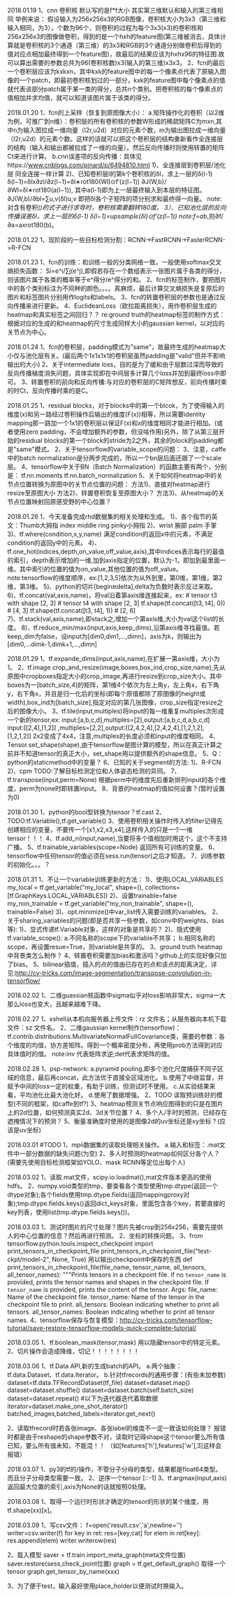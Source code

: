 2018.01.19
1、cnn  卷积核 默认写的是f*f大小 其实第三维默认和输入的第三维相同 举例来说：
假设输入为256x256x3的RGB图像，卷积核大小为3x3（第三维和输入相同，为3），个数为96个，则卷积的过程为每个3x3(x3)的卷积核和256x256x3的图像做卷积，得到的是一个hxh的feature图(第三维被消去，具体计算就是卷积核的3个通道（第三维）的3x3和RGB的3个通道分别做卷积后得到的值对应点相加最终得到一个feature图)，故最后的结果应该为hxhx96的特征图.故可以算出需要的参数总共为96(卷积核数)x3(输入的第三维)x3x3。
2、fcn的最后一个卷积层应该为kxkxn，其中kxk的feature图中的每一个像素点代表了原输入图像的一个patch，即最初卷积核划过的一部分，kxk的feature图中每个像素点的值就代表该部分patch属于某一类的得分，总共n个类别。把卷积核的每个像素点的值相加并求均值，就可以知道该图片属于该类的得分。

2018.01.20
1、fcn的上采样（恢复到原图像大小）：
    a.矩阵操作化的卷积（以2维为例，可推广到n维）：卷积层的所有卷积核的参数W形成的稀疏矩阵C为mxn,其中n为输入图拉成一维向量（l2r,u2d）对应的元素个数，m为输出图拉成一维向量（l2r,u2d）的元素个数。这样的话就可以把这个卷积层的结构重新看作全连接层的结构（输入和输出都被拉成了一维的向量）。然后反向传播时则使用转置的矩阵Ct来进行计算。
    b.cnn误差项的反向传播：具体见https://www.cnblogs.com/pinard/p/6494810.html
     1)、全连接层到卷积层/池化层
        同全连接一样计算
     2)、已知卷积层l的第k个卷积核的δl，求上一层的δ(l-1)
        δ(l−1)=δlx∂zl/∂z(l−1)=δl∗rot180(Wl)⊙f′(z(l−1))
        ∂J(W,b)/∂Wl=δl∗rot180(a(l−1)), 其中a(l-1)即为上一层最终输入到本层的特征图。
        ∂J(W,b)/∂bl=∑u,v(δl)u,v 即把δl各个子矩阵的项分别求和最终得一向量。
        note:对含有卷积(*)的式子进行求导时，卷积核需要翻转180度。
     3）、已知池化层的反向传播误差δl，求上一层的δ(l-1)
        δ(l−1)=upsample(δl)⊙f′(z(l−1))
        note:f=a*b,则∂f/∂a=axrot180(b)。

2018.01.22
1、现阶段的一些目标检测分割：RCNN->FastRCNN->FasterRCNN->R-FCN

2018.01.23
1、fcn的训练：和训练一般的分类网络一致，一般使用softmax交叉熵损失函数：
    Si=e^i/∑j(e^j),即假若存在一个数组表示一张图片属于各类的得分，则该图片属于各类的概率等于e^得分/e^得分的和。
2、fcn的标签制作，要把图片中的各个类别标注为不同种的颜色。。。。真麻烦，最后计算交叉熵损失是复原后的图片和标签图片分别用作logits和labels。
3、fcn的转置卷积层的参数也是通过反向传播来进行更新。
4、EuclideanLoss（欧拉距离损失），用作卷积层生成的heatmap和真实标签之间回归？？
    re:ground truth的heatmap标签的制作方式：根据对应的生成的和heatmap的尺寸生成同样大小的gaussian kernel，以对应的关节点为中心。

2018.01.24
1、fcn的卷积层，padding模式为"same"，故最终生成的heatmap大小仅与池化层有关。(最后两个1x1x1x1的卷积层虽然padding是"valid"但并不影响输出的大小)
2、关于intermediate loss，目的是为了缓和由于层数过深而导致的反向传播梯度消失问题，具体实现即在中间层多计算几个loss并加到最终loss中即可。
3、转置卷积的前向和反向传播:与对应的卷积层的C矩阵想反，前向传播时乘的时Ct，反向传播时乘的是C。


2018.01.25
1、residual blocks，对于blocks中的第一个blcok，为了使得输入的维度(x)和另一路经过卷积操作后输出的维度(F(x))相等，所以需要identity mapping那一路加一个1x1的卷积层以保证F(x)和x的维度相同才能进行相加。(或者使用zero padding，不会增加额外的参数，但没啥作用)另外，除了从第三层开始的residual blocks的第一个block的stride为2之外，其余的block的padding都是"same"模式。
2、关于tensorflow的variable_scope的问题：
3、注意，caffe中的batch normalization是分两步完成的，所以一个bn层后面还跟了一个scale层。
4、tensorflow中关于BN（Batch Normalization）的函数主要有两个，分别是：
tf.nn.moments
tf.nn.batch_normalization
5、关于如何将heatmap中的关节点位置转换为原图中的关节点位置的问题：
    方法1)、直接对heatmap进行resize至原图大小
    方法2)、转置卷积恢复至原图大小？
    方法3)、从heatmap的关节点位置映射回原感受野的中心位置？

2018.01.26
1、今天准备完成rhd数据集的相关处理和生成。
    1)、各个指节的英文：Thumb大拇指 index middle ring pinky小拇指
    2)、wrist 腕部 palm 手掌
    3)、tf.where(condition,x,y,name) 满足condition的返回x中的元素，不满足condition的返回y中的元素。
    4)、tf.one_hot(indices,depth,on\_value,off\_value,axis),其中indices表示每行的最值的索引，depth表示增加的一维,加到axis指定的位置，默认为-1，即加到最里面一维。其中索引的位置的值为on\_value,其他位置的值为off\_value。
    note:tensorflow的维度顺序，ex:[1,2,3,5]依次为从外到里，第0维，第1维，第2维，第3维。
    5)、python的切片[begin:end:delta],delta为负数时表示反过来取。
    6)、tf.concat(val,axis,name)，将val沿着第axis维连接起来，ex:
        # tensor t3 with shape [2, 3]
        # tensor t4 with shape [2, 3]
        tf.shape(tf.concat([t3, t4], 0))  # [4, 3]
        tf.shape(tf.concat([t3, t4], 1))  # [2, 6]  
    7)、tf.stack(val,axis,name),即stack之,增加一个第axis维,大小为val这个list的长度。
    8)、tf.reduce_min/max(input,axis,keep\_dims),沿第axis维寻找最值。若keep\_dim为false，设input为[dim0,dim1,...,dimn]，axis为k，则输出为[dim0,...dimk-1,dimk+1,...,dimn]

2018.01.29
1、tf.expande_dims(input,axis,name),在扩展一第axis维，大小为1。
2、tf.image.crop\_and\_resize(image,boxes,box\_ind,crop\_size,name),先从原图中cropboxes指定大小的crop\_image,再进行resize到crop\_size大小。其中boxes为一[batch\_size,4]的矩阵，第1维4个依次为左上角y，左上角x，右下角y，右下角x，并且是归一化后的坐标(即每个原值都除了原图像的height或width),box\_ind为[batch\_size],指定对应的第几张图像，crop\_size指定resize之后的图像大小。
3、tf.tile(input,multiples)将input的每一维重复multiples次形成一个新的tensor,ex:
    input:[a,b,c,d],multiples=[2],output:[a,b,c,d,a,b,c,d]
    input:[[2,4],[1,2]] ,multiples=[2,2],output:[[2,4,2,4],[2,4,2,4],[1,2,1,2],[1,2,1,2]] 2x2变成了4x4，注意,multiples的长度必须和input的维度相同。
4、Tensor.set\_shape(shape),由于tensorflow是图计算的模型，所以在真正计算之前并不知道tensor的真正大小，set\_shape用以提供额外的shape信息。
5、Q：python的staticmethod中的变量？
6、已知的关于segment的方法:
    1)、R-FCN
    2)、cpm
    TODO:了解目标检测定位和人体姿态检测的异同。
7、tf.transpose(input,perm=None) 根据perm中的维度先后重新排列input的各个维度，perm为none时即转置input。
8、背景的heatmap的值如何设置？(暂时设置为0)

2018.01.30
1、python的bool型转换为tensor？tf.cast
2、TODO:tf.Variable(),tf.get_variable()
3、使用卷积相关操作时传入的filter记得先创建相应的变量，不要传一个[x1,x2,x3,x4],这样传入的只是一个一维tensor！！！
4、tf.add_n(input,name),当要将多个值相加时用这个，这个不支持广播。
5、tf.trainable_variables(scope=Node) 返回所有可训练的变量。
6、tensorflow中任何tensor的值必须在sess.run(tensor)之后才知道。
7、训练参数的初始化。。。？

2018.01.31
1、不让一个variable训练更新的方法：
    1)、使用LOCAL_VARIABLES
        my\_local = tf.get\_variable("my\_local", shape=(), 
        collections=[tf.GraphKeys.LOCAL_VARIABLES])
    2)、设置trainable=false
        my\_non\_trainable = tf.get\_variable("my\_non\_trainable", 
                                   shape=(), 
                                   trainable=False)
    3)、opt.minimize()中var_list传入需要训练的variables。
2、关于sharing_variables的问题(即是否共享一些参数，如conv中的weights、bias
等):
    1)、显式传递tf.Variable对象，这样的对象是共享的？
    2)、隐式使用tf.variable_scope():
        a.不同名称的scope下的variable不共享；
        b.相同名称的scope，再设置resue=True，则variable是共享的。
3、ground truth heatmap中背景类怎么制作？
4、转置卷积需要加bias和激活吗？github上的实现好像只加了bias。
5、bilinear插值，插入的点的值由已存在的点和该点的距离决定，详见:http://cv-tricks.com/image-segmentation/transpose-convolution-in-tensorflow/

2018.02.02
1、二维guassian核函数中sigma似乎对loss影响非常大，sigma一大那么loss也变大，且越来越难下降。

2018.02.27
1、xshell从本机向服务器上传文件：rz 文件名；从服务器向本机下载文件：sz 文件名。
2、二维gaussian kernel制作(tensorflow)：tf.contrib.distributions.MultivariateNormalFullCovariance类，需要的参数：各个维度的均值，协方差矩阵。得到一个概率密度分布，再使用prob方法得到对应具体值时的值。
    note:inv 代表矩阵求逆;det代表求矩阵的值。

2018.02.28
1、psp-network:
    a.pyramid pooling,即多个池化尺度捕获不同子区域的信息，最后再concat，此方法优于直接全区域池化。
    b.使用了中继监督，并赋予中间的loss一定的权重，有助于训练，但测试时不使用。
    c.从实验结果来看，平均池化比最大池化好。
    d.使用了数据增强。
2、TODO
    读取预训练好的模型(不同的框架，如caffe到tf?)
3、heatmap预测关节点响应图得到的只是在图片上的2d位置，如何预测真实2d、3d关节位置？
4、多个人/手时的预测，已经存在遮掩情况下的预测？
5、衡量准确度时使用的是图像2d的uv坐标还是xy坐标？(应该是uv坐标)

2018.03.01
#TODO
1、mpii数据集的读取处理相关操作。
    a.输入和标签：.mat文件中一部分数据的缺失问题(为空)
2、多人时预测的heatmap如何区分各个人？(需要先使用目标检测框架如YOLO、mask RCNN等定位出每个人)


2018.03.02
1、读取.mat文件，scipy.io.loadmat(),mat文件版本更高的使用hdfs。
2、numpy.void类型的tmp，要查看各个类型使用tmp.dtype(返回一个dtype对象);各个fields使用tmp.dtype.fields(返回mappingproxy对象);tmp.dtype.fields.keys()返回dict_keys对象，里面包含各个key，若要直接的key列表，使用list(tmp.dtype.fields.keys())。

2018.03.03
1、测试时图片的尺寸处理？图片先被crop到256x256，需要先提供人的中心位置的信息？然后再进行预测。
2、坐标的转换问题。
3、from tensorflow.python.tools.inspect_checkpoint import print_tensors_in_checkpoint_file
    print_tensors_in_checkpoint_file("test-ckpt/model-2", None, True)
    用以输出checkpoint中保存的东西
    def print_tensors_in_checkpoint_file(file_name, tensor_name, all_tensors,
                                     all_tensor_names):
  """Prints tensors in a checkpoint file.
  If no `tensor_name` is provided, prints the tensor names and shapes
  in the checkpoint file.
  If `tensor_name` is provided, prints the content of the tensor.
  Args:
    file_name: Name of the checkpoint file.
    tensor_name: Name of the tensor in the checkpoint file to print.
    all_tensors: Boolean indicating whether to print all tensors.
    all_tensor_names: Boolean indicating whether to print all tensor names.
4、tensorflow保存与恢复模型：http://cv-tricks.com/tensorflow-tutorial/save-restore-tensorflow-models-quick-complete-tutorial/

2018.03.05
1、tf.boolean_mask(tensor,mask) 用以隐藏tensor中的特定元素。
2、切片操作会造成降维，切记！！！！！！！！

2018.03.06
1、tf.Data API,新的生成batch的API。
    a.两个抽象：tf.data.Dataset、tf.data.Iterator。
    b.针对tfrecords的通用步骤：(有些未加参数)
        dataset=tf.data.TFRecordDataset(tf_file)
        dataset=dataset.map()
        dataset=dataset.shuffle()
        dataset=dataset.batch(self.batch_size)
        dataset=dataset.repeat()
        #以下为迭代器迭代着取数据
        iterator=dataset.make_one_shot_iterator()
        batched_images,batched_labels=iterator.get_next()

2、读取tfrecord时若各张image、各张label的维度不一定一致该如何处理？
    报错时都是由于reshape的shape参数不对，读取时记得shape这个tensor要么所有值已知，要么所有值未知，不能混！！
    （如[features['h'],features['w'],3]这样会报错）

2018.03.07
1、py3的tf的/操作，不管分子分母的类型，结果都是float64类型。而且分子分母类型需要一致。
2、逆序一个tensor [::-1]
3、tf.argmax(input,axis) 返回最大位置的索引,axis为None的话就按照0处理。

2018.03.08
1、取得一个运行时形状才确定的tensor的形状的某个维度，用tf.shape(xx)[x]。

2018.03.09
1、写csv文件：
 f=open('result.csv','a',newline='')
    writer=csv.writer(f)
    for key in ret:
        res=[key,cat]
        for elem in ret[key]:
            res.append(elem)
        writer.writerow(res)

2、载入模型
        saver = tf.train.import_meta_graph(meta文件位置)
        saver.restore(sess,check_point位置)
        graph = tf.get_default_graph()
        取得一个tensor
        graph.get_tensor_by_name(xxx) 

3、为了便于test，输入最好使用place_holder以便测试时换输入。